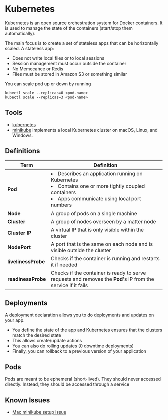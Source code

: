 # Kubernetes

Kubernetes is an open source orchestration system for Docker containers. It is used to manage the state of the containers (start/stop them automatically).

The main focus is to create a set of stateless apps that can be horizontally scaled. A stateless app:

- Does not write local files or to local sessions
- Session management must occur outside the container
- No Memecahce or Redis
- Files must be stored in Amazon S3 or something similar

You can scale pod up or down by running

    kubectl scale --replicas=0 <pod-name>
    kubectl scale --replicas=3 <pod-name>

## Tools

- [kubernetes](https://github.com/kubernetes/kubernetes)
- [minikube](https://github.com/kubernetes/minikube) implements a local Kubernetes cluster on macOS, Linux, and Windows.

## Definitions

Term                | Definition
--------------------|--------------------------
**Pod**             | <li>Describes an application running on Kubernetes</li><li>Contains one or more tightly coupled containers</li><li>Apps communicate using local port numbers</li>
**Node**            | A group of pods on a single machine
**Cluster**         | A group of nodes overseen by a matter node
**Cluster IP**      | A virtual IP that is only visible within the cluster
**NodePort**        | A port that is the same on each node and is visible outside the cluster
**livelinessProbe** | Checks if the container is running and restarts it if needed
**readinessProbe**  | Checks if the container is ready to serve requests and removes the **Pod**'s IP from the service if it fails

## Deployments

A deployment declaration allows you to do deployments and updates on your app.

- You define the state of the app and Kubernetes ensures that the clusters match the desired state
- This allows create/update actions
- You can also do rolling updates (0 downtime deployments)
- Finally, you can rollback to a previous version of your application

## Pods

Pods are meant to be ephemeral (short-lived). They should never accessed directly. Instead, they should be accessed through a service

## Known Issues

- [Mac minikube setup issue](https://github.com/kubernetes/minikube/issues/2266#issuecomment-453617810)